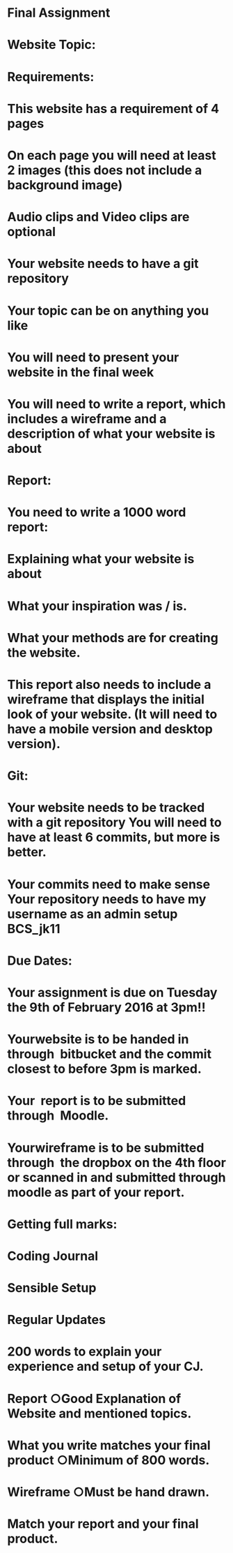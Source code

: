 # Final Assignment
 
# Website Topic:
# 

# Requirements:    
# This website has a requirement of 4 pages  
# On each page you will need at least 2 images (this does not include a background image)  
# Audio clips and Video clips are optional  
# Your website needs to have a git repository  
# Your topic can be on anything you like  
# You will need to present your website in the final week  
# You will need to write a report, which includes a wireframe and a description of what your website is about 

# Report:  
# You need to write a 1000 word report:
# Explaining what your website is about  
# What your inspiration was / is. 
# What your methods are for creating the website.  
# This report also needs to include a wireframe that displays the initial look of your website. (It will need to have a mobile version and desktop version).   

# Git:  
# Your website needs to be tracked with a git repository You will need to have at least 6 commits, but more is better.
# Your commits need to make sense Your repository needs to have my username as an admin setup BCS_jk11 

# Due Dates:    
# Your assignment is due on Tuesday the 9th of February 2016 at 3pm!!  
# Your ​ website​ is to be handed in through ​ bitbucket​ and the commit closest to before 3pm is marked.  
# Your ​ report​ is to be submitted through ​ Moodle​.  
# Your ​ wireframe​ is to be submitted through ​ the dropbox on the 4th floor​ or ​ scanned in and submitted through moodle as part of your report. 

# Getting full marks:  
# Coding Journal 
# Sensible Setup 
# Regular Updates 
# 200 words to explain your experience and setup of your CJ.  
# Report ○Good Explanation of Website and mentioned topics. 
# What you write matches your final product ○Minimum of 800 words.  
# Wireframe ○Must be hand drawn.
# Match your report and your final product.